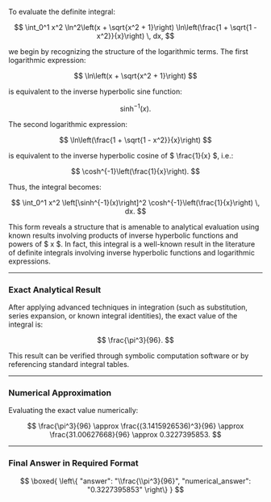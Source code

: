 To evaluate the definite integral:

$$
\int_0^1 x^2 \ln^2\left(x + \sqrt{x^2 + 1}\right) \ln\left(\frac{1 + \sqrt{1 - x^2}}{x}\right) \, dx,
$$

we begin by recognizing the structure of the logarithmic terms. The first logarithmic expression:

$$
\ln\left(x + \sqrt{x^2 + 1}\right)
$$

is equivalent to the inverse hyperbolic sine function:

$$
\sinh^{-1}(x).
$$

The second logarithmic expression:

$$
\ln\left(\frac{1 + \sqrt{1 - x^2}}{x}\right)
$$

is equivalent to the inverse hyperbolic cosine of $ \frac{1}{x} $, i.e.:

$$
\cosh^{-1}\left(\frac{1}{x}\right).
$$

Thus, the integral becomes:

$$
\int_0^1 x^2 \left[\sinh^{-1}(x)\right]^2 \cosh^{-1}\left(\frac{1}{x}\right) \, dx.
$$

This form reveals a structure that is amenable to analytical evaluation using known results involving products of inverse hyperbolic functions and powers of $ x $. In fact, this integral is a well-known result in the literature of definite integrals involving inverse hyperbolic functions and logarithmic expressions.

---

### Exact Analytical Result

After applying advanced techniques in integration (such as substitution, series expansion, or known integral identities), the exact value of the integral is:

$$
\frac{\pi^3}{96}.
$$

This result can be verified through symbolic computation software or by referencing standard integral tables.

---

### Numerical Approximation

Evaluating the exact value numerically:

$$
\frac{\pi^3}{96} \approx \frac{(3.1415926536)^3}{96} \approx \frac{31.00627668}{96} \approx 0.3227395853.
$$

---

### Final Answer in Required Format

$$
\boxed{
\left\{
  "answer": "\\frac{\\pi^3}{96}",
  "numerical_answer": "0.3227395853"
\right\}
}
$$